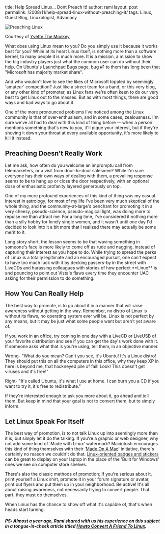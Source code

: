 title: Help Spread Linux... Dont Preach It!
author: rami
layout: post
permalink: /2008/11/help-spread-linux-without-preaching-it/
tags: Linux, Guest Blog, Linuxologist, Advocacy

![Preaching Linux]({filename}/images/preaching-linux.jpg)

Courtesy of [Yvette The Monkey](http://www.flickr.com/photos/mustardseedz/2001893348/)

What does using Linux mean to you? Do you simply use it because it works best for you? While at its heart Linux itself, is nothing more than a software kernel, to many people it is much more. It is a mission, a mission to show the big industry players just what the common user can do without their help. On Ubuntu's Launchpad Bugs page, bug #1 to them has long been that "Microsoft has majority market share".

And who wouldn't love to see the likes of Microsoft toppled by seemingly 'amateur' competition? Just like a street team for a band, or this very blog, or any other kind of promoter, as Linux fans we're often keen to do our very best to get Linux out to the masses. But as with most things, there are good ways and bad ways to go about it.

One of the more pronounced problems I've noticed among the Linux community is that of over-enthusiasm, and in some cases, zealousness. I'm sure we've all had to deal with this kind of thing before -- when a person mentions something that's new to you, it'll pique your interest, but if they're shoving it down your throat at every available opportunity, it's more likely to kill it instead.

## Preaching Doesn't Really Work

Let me ask, how often do you welcome an impromptu call from telemarketers, or a visit from door-to-door salesmen? While I'm sure everyone has their own ways of dealing with them, a prevailing response seems to be to hang up or close the door respectively, with an optional dose of enthusiastic profanity layered generously on top.

One of my more profound experiences of this kind of thing was my casual interest in astrology; for most of my life I've been very much skeptical of the whole thing, and the community-at-large's penchant for promoting it in a very cheesy, pseudo-science, pseudo-magical light, was doing more to repulse me than attract me. For a long time, I've considered it nothing more than a silly hobby for lonely single women, and it wasn't until one day I'd decided to look into it a bit more that I realized there may actually be some merit to it.

Long story short, the lesson seems to be that waving something in someone's face is more likely to come off as rude and nagging, instead of capturing their interest as you hope to do. While trying to spread the perks of Linux is a totally legitimate and an encouraged pursuit, one can't expect to have too much luck with it by decking passers-by in the street with LiveCDs and harassing colleagues with stories of how perfect \*\*Linux\*\* is and pouncing to point out Vista's flaws every time they encounter UAC asking for their permission to do something.

## How You Can Really Help

The best way to promote, is to go about it in a manner that will raise awareness without getting in the way. Remember, no distro of Linux is without its flaws, no operating system ever will be. Linux is not perfect by any means, but it may be just what some people want but aren't yet aware of.

If you work in an office, try coming in one day with a LiveCD or LiveUSB of your favorite distribution and see if you can get the day's work done with it. If someone asks what that is you're using, tell them, in an objective manner.

Wrong- "What do you mean? Can't you see, it's Ubuntu! It's a Linux distro! They should put this on all the computers in this office, why they keep XP in here is beyond me, that hackneyed pile of fail! Look! This doesn't get viruses and it's free!"

Right- "It's called Ubuntu, it's what I use at home. I can burn you a CD if you want to try it, it's free to redistribute."

If they're interested enough to ask you more about it, go ahead and tell them. But keep in mind that your goal is not to convert them, but to simply inform.

## Let Linux Speak For Itself

The best way of promotion, is to not talk Linux up into seemingly more than it is, but simply let it do the talking. If you're a graphic or web designer, why not add some kind of 'Made with Linux' watermark? Macintosh encourages this kind of thing themselves with their '[Made On A Mac](http://www.apple.com/about/webbadges/badges2.html)' initiative, there's certainly no reason we couldn't do that. [Linux-oriented badges and stickers](http://stickerbook.es.gd/) can be great to display on your laptop in the place of the 'Built for Windows' ones we see on computer store shelves.

There's also the classic methods of promotion; If you're serious about it, print yourself a Linux shirt, promote it in your forum signature or avatar, print out flyers and put them up in your neighborhood. Be active! It's all about raising awareness, not necessarily trying to convert people. That part, they must do themselves.

When Linux has the chance to show off what it's capable of, that's when heads start turning.

##### PS: Almost a year ago, Rami shared with us his experience on this subject in a tongue-in-cheek article titled [_Howto Convert A Friend To Linux_]({filename}/blog/2007-12-27-howto-convert-a-friend-to-linux.markdown).

